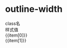 # outline-width

<script setup>
import { useData } from 'vitepress'
import { ref } from 'vue'

const { page } = useData()

const list = ref([
  ['bdr-10', 'border-width:4rpx;'],
  ['bdr-b-2', 'border-bottom-width:2px;'],
  ['bdr-l-3', 'border-left-width:3px;'],
  ['bdr-r-4', 'border-right-width:4px;'],
  ['bdr-t-1', 'border-top-width:1px;'],
])
</script>

<div class="a-flex a-row a-jc-sb a-border-b a-h-30"  >
  <div class="a-flex-1">class名</div>
  <div class="a-flex-1">样式值</div>
</div>
<div class="a-h-200 a-flex-1" style="overflow-y:auto;max-height: 300px">

  <div class="a-flex a-row a-jc-sb a-ai-c a-border-b a-min-h-30" v-for="(item, index) in list" :key="index" >
    <div class="a-flex-1">{{item[0]}}</div>
    <div class="a-flex-1">{{item[1]}}</div>
  </div>
</div>

